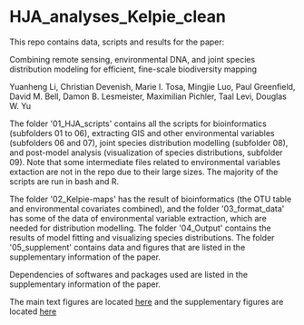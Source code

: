 # HJA_analyses_Kelpie_clean
This repo contains data, scripts and results for the paper:

Combining remote sensing, environmental DNA, and joint species distribution modeling for efficient, fine-scale biodiversity mapping

Yuanheng Li, Christian Devenish, Marie I. Tosa, Mingjie Luo, Paul Greenfield, David M. Bell, Damon B. Lesmeister, Maximilian Pichler, Taal Levi, Douglas W. Yu

The folder '01_HJA_scripts' contains all the scripts for bioinformatics (subfolders 01 to 06), extracting GIS and other environmental variables (subfolders 06 and 07), joint species distribution modelling (subfolder 08), and post-model analysis (visualization of species distributions, subfolder 09). Note that some intermediate files related to environmental variables extaction are not in the repo due to their large sizes. The majority of the scripts are run in bash and R.

The folder '02_Kelpie-maps' has the result of bioinformatics (the OTU table and environmental covariates combined), and the folder '03_format_data' has some of the data of environmental variable extraction, which are needed for distribution modelling. The folder '04_Output' contains the results of model fitting and visualizing species distributions. The folder '05_supplement' contains data and figures that are listed in the supplementary information of the paper.

Dependencies of softwares and packages used are listed in the supplementary information of the paper. 

The main text figures are located [here](04_Output/figures) and the supplementary figures are located [here](05_supplement/Plots)
